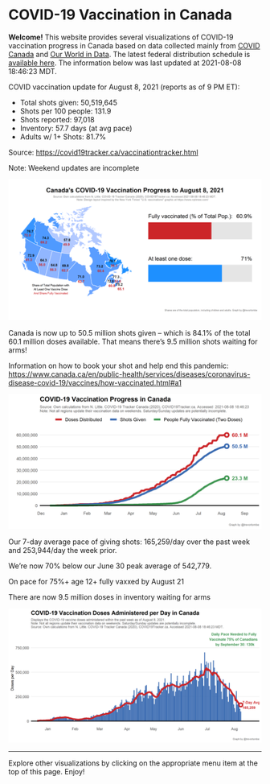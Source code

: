COVID-19 Vaccination in Canada
==============================

**Welcome!** This website provides several visualizations of COVID-19
vaccination progress in Canada based on data collected mainly from
[COVID Canada](https://covid19tracker.ca/vaccinationtracker.html) and
[Our World in Data](https://ourworldindata.org/covid-vaccinations). The
latest federal distribution schedule is [available
here](https://www.canada.ca/en/public-health/services/diseases/2019-novel-coronavirus-infection/prevention-risks/covid-19-vaccine-treatment/vaccine-rollout.html).
The information below was last updated at 2021-08-08 18:46:23 MDT.

COVID vaccination update for August 8, 2021 (reports as of 9 PM ET):

-   Total shots given: 50,519,645
-   Shots per 100 people: 131.9
-   Shots reported: 97,018
-   Inventory: 57.7 days (at avg pace)
-   Adults w/ 1+ Shots: 81.7%

Source:
<a href="https://covid19tracker.ca/vaccinationtracker.html" class="uri">https://covid19tracker.ca/vaccinationtracker.html</a>

Note: Weekend updates are incomplete

![](Plots/plot_main.png)

Canada is now up to 50.5 million shots given – which is 84.1% of the
total 60.1 million doses available. That means there’s 9.5 million shots
waiting for arms!

Information on how to book your shot and help end this pandemic:
<a href="https://www.canada.ca/en/public-health/services/diseases/coronavirus-disease-covid-19/vaccines/how-vaccinated.html#a1" class="uri">https://www.canada.ca/en/public-health/services/diseases/coronavirus-disease-covid-19/vaccines/how-vaccinated.html#a1</a>

![](Plots/plot_total.png)

Our 7-day average pace of giving shots: 165,259/day over the past week
and 253,944/day the week prior.

We’re now 70% below our June 30 peak average of 542,779.

On pace for 75%+ age 12+ fully vaxxed by August 21

There are now 9.5 million doses in inventory waiting for arms

![](Plots/pace_national.png)

------------------------------------------------------------------------

Explore other visualizations by clicking on the appropriate menu item at
the top of this page. Enjoy!

